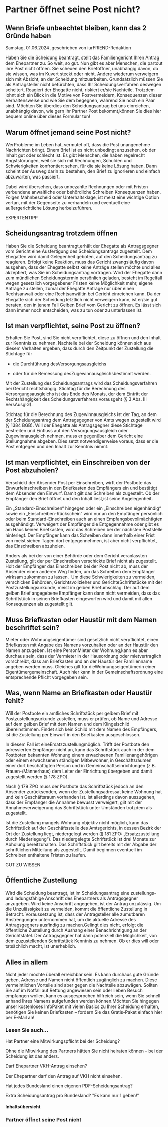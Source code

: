 # Partner öffnet seine Post nicht?

## Wenn Briefe unbeachtet bleiben, kann das 2 Gründe haben

Samstag, 01.06.2024 ,geschrieben von iurFRIEND-Redaktion

Haben Sie die Scheidung beantragt, stellt das Familiengericht Ihren Antrag dem Ehepartner zu. So weit, so gut. Nun gibt es aber Menschen, die partout ihre Post nicht öffnen. Sie scheuen den Brieföffner, unabhängig davon, ob sie wissen, was im Kuvert steckt oder nicht. Andere wiederum verweigern sich mit Absicht, an der Scheidung mitzuarbeiten. Grundsätzlich müssen Sie als Antragsteller nicht befürchten, dass Ihr Scheidungsverfahren deswegen scheitert. Reagiert der Ehegatte nicht, riskiert er/sie Nachteile. Trotzdem lohnt sich ein Blick in die Motive von Postvermeidern, Konsequenzen dieser Verhaltensweise und wie Sie dem begegnen, während Sie noch ein Paar sind. Möchten Sie überdies den Scheidungsantrag bei uns einreichen, unabhängig davon, wie gern Ihr Partner Post bekommt,können Sie dies hier bequem online über dieses Formular tun!

## Warum öffnet jemand seine Post nicht?

WerProbleme im Leben hat, vermutet oft, dass die Post unangenehme Nachrichten bringt. Einem Brief ist es nicht unbedingt anzusehen, ob der Inhalt gut oder schlecht ist. Es gibt Menschen, die haben regelrecht Angststörungen, weil sie sich mit Rechnungen, Schulden und Schwierigkeiten konfrontiert sehen, für die sie keine Lösung haben. Dann scheint der Ausweg darin zu bestehen, den Brief zu ignorieren und einfach abzuwarten, was passiert.

Dabei wird übersehen, dass unbezahlte Rechnungen oder mit Fristen verbundene anwaltliche oder behördliche Schreiben Konsequenzen haben. Folgen Mahnbescheid oder Unterhaltsklage, ist meist eine wichtige Option vertan, mit der Gegenseite zu verhandeln und eventuell eine außergerichtliche Lösung herbeizuführen.

EXPERTENTIPP

## Scheidungsantrag trotzdem öffnen

Haben Sie die Scheidung beantragt,erhält der Ehegatte als Antragsgegner vom Gericht eine Ausfertigung des Scheidungsantrags zugestellt. Dem Ehegatten wird damit Gelegenheit geboten, auf den Scheidungsantrag zu reagieren. Erfolgt keine Reaktion, muss das Gericht zwangsläufig davon ausgehen, dass der Ehegatte selbst keine Anträge stellen möchte und alles akzeptiert, was Sie im Scheidungsantrag vortragen. Wird der Ehegatte dann zum mündlichen Scheidungstermin persönlich geladen, besteht im Regelfall wegen gesetzlich vorgegebener Fristen keine Möglichkeit mehr, eigene Anträge zu stellen, zumal der Ehegatte Anträge nur über einen Rechtsanwalt oder eine Rechtsanwältin bei Gericht einreichen kann. Da der Ehegatte sich der Scheidung letztlich nicht verweigern kann, ist er/sie gut beraten, den in jenem Fall Gelben Brief vom Gericht zu öffnen. Es lässt sich dann immer noch entscheiden, was zu tun oder zu unterlassen ist.

## Ist man verpflichtet, seine Post zu öffnen?

Erhalten Sie Post, sind Sie nicht verpflichtet, diese zu öffnen und den Inhalt zur Kenntnis zu nehmen. Nachteile bei der Scheidung können sich aus diesem Verhalten ergeben, dass durch den Zeitpunkt der Zustellung die Stichtage für

- die Durchführung desVersorgungsausgleichs

- oder für die Bemessung desZugewinnausgleichsbestimmt werden.

Mit der Zustellung des Scheidungsantrags wird das Scheidungsverfahren bei Gericht rechtshängig. Stichtag für die Berechnung des Versorgungsausgleichs ist das Ende des Monats, der dem Eintritt der Rechtshängigkeit des Scheidungsverfahrens vorausgeht (§ 3 Abs. III VersAusglG).

Stichtag für die Berechnung des Zugewinnausgleichs ist der Tag, an dem der Scheidungsantrag dem Antragsgegner von Amts wegen zugestellt wird (§ 1384 BGB). Will der Ehegatte als Antragsgegner diese Stichtage bestreiten und Einfluss auf den Versorgungsausgleich oder Zugewinnausgleich nehmen, muss er gegenüber dem Gericht eine Stellungnahme abgeben. Dies setzt notwendigerweise voraus, dass er die Post entgegen und den Inhalt zur Kenntnis nimmt.

## Ist man verpflichtet, ein Einschreiben von der Post abzuholen?

Verschickt der Absender Post per Einschreiben, wirft der Postbote das Einwurfeinschreiben in den Briefkasten des Empfängers ein und bestätigt dem Absender den Einwurf. Damit gilt das Schreiben als zugestellt. Ob der Empfänger den Brief öffnet und den Inhalt liest,ist seine Angelegenheit.

Ein „Standard-Einschreiben“ hingegen oder ein „Einschreiben eigenhändig“ sowie ein „Einschreiben-Rückschein“ wird nur an den Empfänger persönlich oder beim Standard-Einschreiben auch an einen Empfangsbevollmächtigten ausgehändigt. Verweigert der Empfänger die Entgegennahme oder gibt es am Haus keinen Briefkasten, wird das Schreiben bei der nächsten Poststelle hinterlegt. Der Empfänger kann das Schreiben dann innerhalb einer Frist von meist sieben Tagen dort entgegennehmen, ist aber nicht verpflichtet, das Einschreiben abzuholen.

Anders als bei der von einer Behörde oder dem Gericht veranlassten Zustellung, gilt der per Einschreiben verschickte Brief nicht als zugestellt. Holt der Empfänger das Einschreiben bei der Post nicht ab, muss der Absender einen anderen Weg finden, um das Schreiben dem Empfänger wirksam zukommen zu lassen.  Um diese Schwierigkeiten zu vermeiden, verschicken Behörden, Gerichtsvollzieher und GerichteSchriftstücke mit der Postzustellungsurkunde, meist im gelben Briefumschlag. Der auf dem gelben Brief angegebene Empfänger kann dann nicht vermeiden, dass das Schriftstück in seinen Briefkasten eingeworfen wird und damit mit allen Konsequenzen als zugestellt gilt.

## Muss Briefkasten oder Haustür mit dem Namen beschriftet sein?

Mieter oder Wohnungseigentümer sind gesetzlich nicht verpflichtet, einen Briefkasten mit Angabe des Namens vorzuhalten oder an der Haustür den Namen anzugeben. Ist eine PersonMieter der Wohnung,kann es aber durchaus sein, dass der Vermieter in der Hausordnung oder mietvertraglich vorschreibt, dass am Briefkasten und an der Haustür der Familienname angeben werden muss. Gleiches gilt für dieWohnungseigentümerin einer Eigentümergemeinschaft. Auch hier kann in der Gemeinschaftsordnung eine entsprechende Pflicht vorgegeben sein.

## Was, wenn Name an Briefkasten oder Haustür fehlt?

Will der Postbote ein amtliches Schriftstück per gelbem Brief mit Postzustellungsurkunde zustellen, muss er prüfen, ob Name und Adresse auf dem gelben Brief mit dem Namen und dem Klingelschild übereinstimmen. Findet sich kein Schild mit dem Namen des Empfängers, ist die Zustellung per Einwurf in den Briefkasten ausgeschlossen.

In diesem Fall ist eineErsatzzustellungmöglich. Trifft der Postbote den adressierten Empfänger nicht an, kann das Schriftstück auch in der dem Postboten bekannten Wohnung einem erwachsenen Familienangehörigen oder einem erwachsenen ständigen Mitbewohner, in Geschäftsräumen einer dort beschäftigten Person und in Gemeinschaftseinrichtungen (z.B. Frauen-/Männerhaus) dem Leiter der Einrichtung übergeben und damit zugestellt werden (§ 178 ZPO).

Nach § 179 ZPO muss der Postbote das Schriftstück jedoch an den Absender zurücksenden, wenn der Zustellungsadressat keine Wohnung hat und kein Geschäftsraum vorhanden ist. Ist allerdings davon auszugehen, dass der Empfänger die Annahme bewusst verweigert, gilt mit der Annahmeverweigerung das Schriftstück unter Umständen trotzdem als zugestellt.

Ist die Zustellung mangels Wohnung objektiv nicht möglich, kann das Schriftstück auf der Geschäftsstelle des Amtsgerichts, in dessen Bezirk der Ort der Zustellung liegt, niedergelegt werden (§ 181 ZPO: „Ersatzzustellung durch Niederlegung“). Das niedergelegte Schriftstück ist drei Monate zur Abholung bereitzuhalten. Das Schriftstück gilt bereits mit der Abgabe der schriftlichen Mitteilung als zugestellt. Damit beginnen eventuell im Schreiben enthaltene Fristen zu laufen.

GUT ZU WISSEN

## Öffentliche Zustellung

Wird die Scheidung beantragt, ist im Scheidungsantrag eine zustellungs- und ladungsfähige Anschrift des Ehepartners als Antragsgegner anzugeben. Wird keine Anschrift angegeben, ist der Antrag unzulässig. Um die Unzulässigkeit zu vermeiden, kommt die öffentliche Zustellung in Betracht. Voraussetzung ist, dass der Antragsteller alle zumutbaren Anstrengungen unternommen hat, um die aktuelle Adresse des Antragsgegners ausfindig zu machen.Gelingt dies nicht, erfolgt die öffentliche Zustellung durch Aushang einer Benachrichtigung an der Gerichtstafel. Der Antragsgegner hat dann potenziell die Möglichkeit, von dem zuzustellenden Schriftstück Kenntnis zu nehmen. Ob er dies will oder tatsächlich macht, ist unerheblich.

## Alles in allem

Nicht jeder möchte überall erreichbar sein. Es kann durchaus gute Gründe geben, Adresse und Namen nicht öffentlich zugänglich zu machen. Diese vermeintlichen Vorteile sind aber gegen die Nachteile abzuwägen. Sollten Sie auf im Notfall auf Rettung angewiesen sein oder lieben Besuch empfangen wollen, kann es ausgesprochen hilfreich sein, wenn Sie schnell anhand Ihres Namens aufgefunden werden können.Möchten Sie hingegen unser kostenloses InfoPaket mit vielen Basics zu Ihrer Scheidung erhalten, benötigen Sie keinen Briefkasten – fordern Sie das Gratis-Paket einfach hier per E-Mail an!

### Lesen Sie auch...

Hat Partner eine Mitwirkungspflicht bei der Scheidung?

Ohne die Mitwirkung des Partners hätten Sie nicht heiraten können – bei der Scheidung ist das anders.

Darf Ehepartner VKH-Antrag einsehen?

Der Ehepartner darf den Antrag auf VKH nicht einsehen.

Hat jedes Bundesland einen eigenen PDF-Scheidungsantrag?

Extra Scheidungsantrag pro Bundesland? "Es kann nur 1 geben!"

#### Inhaltsübersicht

### Partner öffnet seine Post nicht